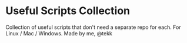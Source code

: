 # Useful Scripts Collection
Collection of useful scripts that don't need a separate repo for each.
For Linux / Mac / Windows.
Made by me, @tekk
